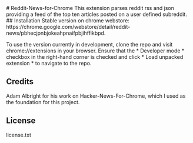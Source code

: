 <snippet>
  <content>
# Reddit-News-for-Chrome
This extension parses reddit rss and json providing a feed of the top ten articles posted on a user defined subreddit.
## Installation
Stable version on chrome webstore: https://chrome.google.com/webstore/detail/reddit-news/pbhecjpnbjokeahpnaifpbjihffikbpd.

To use the version currently in development, clone the repo and visit chrome://extensions in your browser. Ensure that the * Developer mode * checkbox in the right-hand corner is checked and click * Load unpacked extension * to navigate to the repo.

## Credits
Adam Albright for his work on Hacker-News-For-Chrome, which I used as the foundation for this project.
## License
license.txt
  </content>
</snippet>

